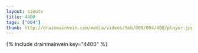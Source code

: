 ```yaml
--- 
layout: sieutv
title: 4400
tags: ["004"]
thumb: http://drainmainvein.com/media/videos/tmb/000/004/400/player.jpg
---
```

{% include drainmainvein key="4400" %} 
